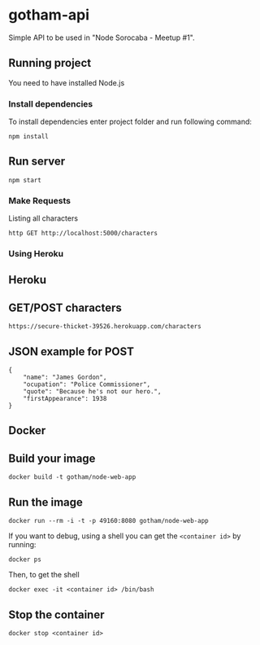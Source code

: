 # gotham-api
Simple API to be used in "Node Sorocaba - Meetup #1".

## Running project
You need to have installed Node.js

### Install dependencies
To install dependencies enter project folder and run following command:
```
npm install
```

## Run server
```
npm start
```

### Make Requests
Listing all characters
```
http GET http://localhost:5000/characters
```

### Using Heroku

## Heroku

## GET/POST characters
```
https://secure-thicket-39526.herokuapp.com/characters
```

## JSON example for POST
```
{
    "name": "James Gordon",
    "ocupation": "Police Commissioner",
    "quote": "Because he's not our hero.",
    "firstAppearance": 1938
}
```

## Docker

## Build your image

```
docker build -t gotham/node-web-app
```

## Run the image

```
docker run --rm -i -t -p 49160:8080 gotham/node-web-app
```

If you want to debug, using a shell you can get the `<container id>` by running:

```
docker ps
```

Then, to get the shell

```
docker exec -it <container id> /bin/bash
```

## Stop the container

```
docker stop <container id>
```
